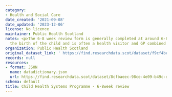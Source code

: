 ```yaml
---
category:
- Health and Social Care
date_created: '2021-09-08'
date_updated: '2023-12-06'
license: No licence
maintainer: Public Health Scotland
notes: <p>The 6-8 week review form is generally completed at around 6-8 weeks after
  the birth of the child and is often a health visitor and GP combined review.</p>
organization: Public Health Scotland
original_dataset_link: ' https://find.researchdata.scot/dataset/f9cf4be7-fbc9-4601-8beb-5d3c3596bf04'
records: null
resources:
- format: JSON
  name: datadictionary.json
  url: https://find.researchdata.scot/dataset/8cfbaeec-98ce-4e09-b49c-d7c5968f1e85/resource/f9cf4be7-fbc9-4601-8beb-5d3c3596bf04/download/datadictionary.json
schema: default
title: Child Health Systems Programme - 6-8week review
---
```


